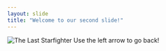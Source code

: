 ```yaml
---
layout: slide
title: "Welcome to our second slide!"
---
```

![The Last Starfighter](https://i.pinimg.com/originals/c2/27/9e/c2279ef27fb7973ce623bc9fe61b8a84.png)
Use the left arrow to go back!